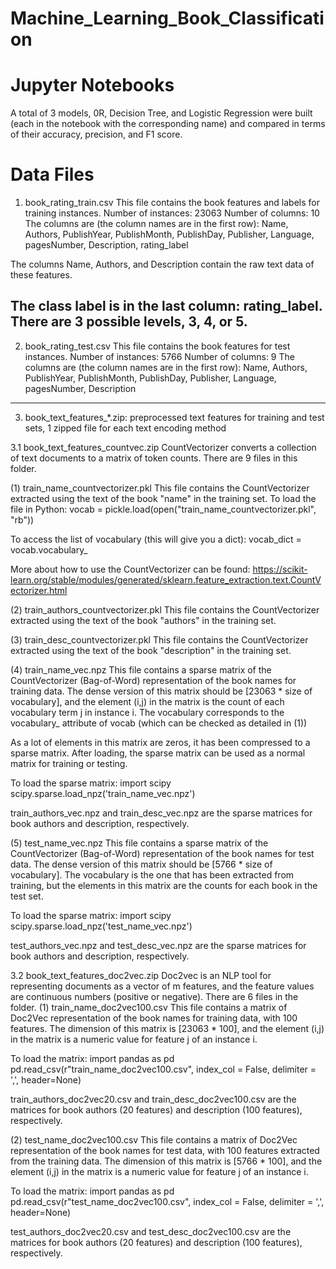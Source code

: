 # Machine_Learning_Book_Classification

# Jupyter Notebooks

A total of 3 models, 0R, Decision Tree, and Logistic Regression were built (each in the notebook with the corresponding name) and compared in terms of their accuracy, precision, and F1 score. 

# Data Files

1. book_rating_train.csv
This file contains the book features and labels for training instances.
Number of instances: 23063
Number of columns: 10
The columns are (the column names are in the first row):
	Name, Authors, PublishYear, PublishMonth, PublishDay, Publisher, Language, pagesNumber, Description, rating_label


The columns Name, Authors, and Description contain the raw text data of these features.

The class label is in the last column: rating_label. There are 3 possible levels, 3, 4, or 5.
-----------------------------------------------------------------------------------------------------------------------------------------------------------------------
2. book_rating_test.csv
This file contains the book features for test instances.
Number of instances: 5766
Number of columns: 9
The columns are (the column names are in the first row):
	Name, Authors, PublishYear, PublishMonth, PublishDay, Publisher, Language, pagesNumber, Description
-----------------------------------------------------------------------------------------------------------------------------------------------------------------------
3. book_text_features_*.zip: preprocessed text features for training and test sets, 1 zipped file for each text encoding method

3.1 book_text_features_countvec.zip
CountVectorizer converts a collection of text documents to a matrix of token counts. There are 9 files in this folder.

(1) train_name_countvectorizer.pkl
This file contains the CountVectorizer extracted using the text of the book "name" in the training set.
To load the file in Python:
	vocab = pickle.load(open("train_name_countvectorizer.pkl", "rb"))
	
To access the list of vocabulary (this will give you a dict):
	vocab_dict = vocab.vocabulary_
	
More about how to use the CountVectorizer can be found: https://scikit-learn.org/stable/modules/generated/sklearn.feature_extraction.text.CountVectorizer.html

(2) train_authors_countvectorizer.pkl
This file contains the CountVectorizer extracted using the text of the book "authors" in the training set.

(3) train_desc_countvectorizer.pkl
This file contains the CountVectorizer extracted using the text of the book "description" in the training set.

(4) train_name_vec.npz
This file contains a sparse matrix of the CountVectorizer (Bag-of-Word) representation of the book names for training data.
The dense version of this matrix should be [23063 * size of vocabulary], and the element (i,j) in the matrix is the count of each vocabulary term j in instance i. The vocabulary corresponds to the vocabulary_ attribute of vocab (which can be checked as detailed in (1))

As a lot of elements in this matrix are zeros, it has been compressed to a sparse matrix. After loading, the sparse matrix can be used as a normal matrix for training or testing.

To load the sparse matrix:
	import scipy
	scipy.sparse.load_npz('train_name_vec.npz')

train_authors_vec.npz and train_desc_vec.npz are the sparse matrices for book authors and description, respectively.

(5) test_name_vec.npz
This file contains a sparse matrix of the CountVectorizer (Bag-of-Word) representation of the book names for test data. 
The dense version of this matrix should be [5766 * size of vocabulary]. The vocabulary is the one that has been extracted from training, but the elements in this matrix are the counts for each book in the test set.

To load the sparse matrix:
	import scipy
	scipy.sparse.load_npz('test_name_vec.npz')
	
test_authors_vec.npz and test_desc_vec.npz are the sparse matrices for book authors and description, respectively.

3.2 book_text_features_doc2vec.zip
Doc2vec is an NLP tool for representing documents as a vector of m features, and the feature values are continuous numbers (positive or negative). There are 6 files in the folder.
(1) train_name_doc2vec100.csv
This file contains a matrix of Doc2Vec representation of the book names for training data, with 100 features.
The dimension of this matrix is [23063 * 100], and the element (i,j) in the matrix is a numeric value for feature j of an instance i. 

To load the matrix:
	import pandas as pd
	pd.read_csv(r"train_name_doc2vec100.csv", index_col = False, delimiter = ',', header=None)

train_authors_doc2vec20.csv and train_desc_doc2vec100.csv are the matrices for book authors (20 features) and description (100 features), respectively.

(2) test_name_doc2vec100.csv
This file contains a matrix of Doc2Vec representation of the book names for test data, with 100 features extracted from the training data.
The dimension of this matrix is [5766 * 100], and the element (i,j) in the matrix is a numeric value for feature j of an instance i. 

To load the matrix:
	import pandas as pd
	pd.read_csv(r"test_name_doc2vec100.csv", index_col = False, delimiter = ',', header=None)

test_authors_doc2vec20.csv and test_desc_doc2vec100.csv are the matrices for book authors (20 features) and description (100 features), respectively.
